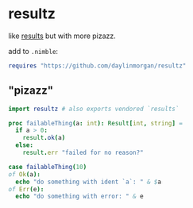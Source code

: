 # resultz

like [results](https://github.com/arnetheduck/nim-results/tree/master) but with more pizazz.

add to `.nimble`:

```nim
requires "https://github.com/daylinmorgan/resultz"
```

## "pizazz"

```nim
import resultz # also exports vendored `results`

proc failableThing(a: int): Result[int, string] =
  if a > 0:
    result.ok(a)
  else:
    result.err "failed for no reason?"

case failableThing(10)
of Ok(a):
  echo "do something with ident `a`: " & $a
of Err(e):
  echo "do something with error: " & e
```
